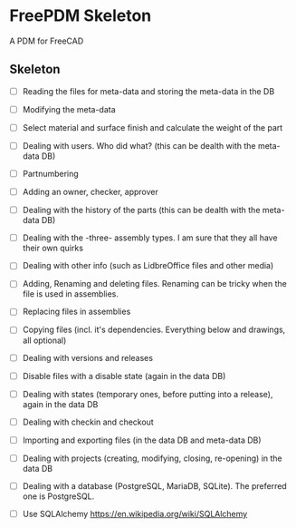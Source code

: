 # FreePDM Skeleton
A PDM for FreeCAD


## Skeleton
- [ ] Reading the files for meta-data and storing the meta-data in the DB
- [ ] Modifying the meta-data
- [ ] Select material and surface finish and calculate the weight of the part
- [ ] Dealing with users. Who did what? (this can be dealth with the meta-data DB)
- [ ] Partnumbering
- [ ] Adding an owner, checker, approver
- [ ] Dealing with the history of the parts (this can be dealth with the meta-data DB)
- [ ] Dealing with the -three- assembly types. I am sure that they all have their own quirks
- [ ] Dealing with other info (such as LidbreOffice files and other media)
- [ ] Adding, Renaming and deleting files. Renaming can be tricky when the file is used in assemblies.
- [ ] Replacing files in assemblies
- [ ] Copying files (incl. it's dependencies. Everything below and drawings, all optional)
- [ ] Dealing with versions and releases
- [ ] Disable files with a disable state (again in the data DB)
- [ ] Dealing with states (temporary ones, before putting into a release), again in the data DB
- [ ] Dealing with checkin and checkout
- [ ] Importing and exporting files (in the data DB and meta-data DB)
- [ ] Dealing with projects (creating, modifying, closing, re-opening) in the data DB
- [ ] Dealing with a database (PostgreSQL, MariaDB, SQLite). The preferred one is PostgreSQL.
- [ ] Use SQLAlchemy https://en.wikipedia.org/wiki/SQLAlchemy


